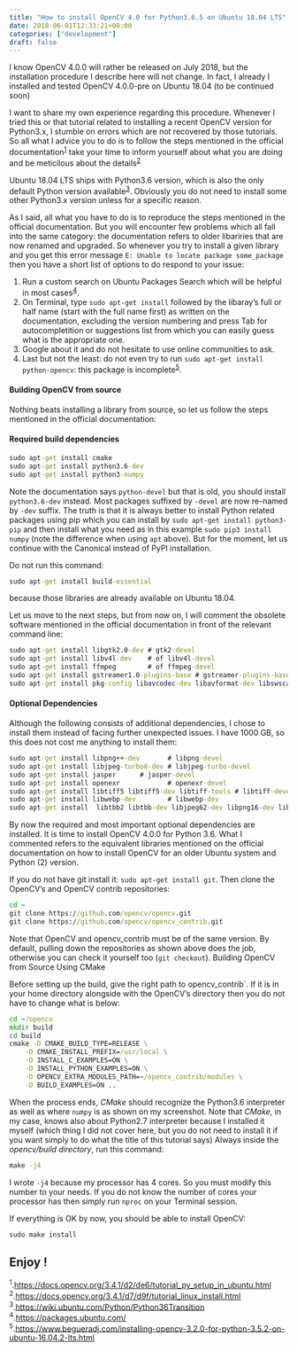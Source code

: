 ```yaml
---
title: "How to install OpenCV 4.0 for Python3.6.5 on Ubuntu 18.04 LTS"
date: 2018-06-01T12:33:21+08:00
categories: ["development"]
draft: false
---
```

I know OpenCV 4.0.0 will rather be released on July 2018, but the installation procedure I describe here will not change. In fact, I already I installed and tested OpenCV 4.0.0-pre on Ubuntu 18.04 (to be continued soon)

I want to share my own experience regarding this procedure. Whenever I tried this or that tutorial related to installing a recent OpenCV version for Python3.x, I stumble on errors which are not recovered by those tutorials. So all what I advice you to do is to follow the steps mentioned in the official documentation<sup><a href="#1">1</a></sup> take your time to inform yourself about what you are doing and be meticilous about the details<sup><a href="#2">2</a></sup>

Ubuntu 18.04 LTS ships with Python3.6 version, which is also the only default Python version available<sup><a href="#3">3</a></sup>. Obviously you do not need to install some other Python3.x version unless for a specific reason.

As I said, all what you have to do is to reproduce the steps mentioned in the official documentation. But you will encounter few problems which all fall into the same category: the documentation refers to older libariries that are now renamed and upgraded. So whenever you try to install a given library and you get this error message `E: Unable to locate package some_package` then you have a short list of options to do respond to your issue:

1. Run a custom search on Ubuntu Packages Search which will be helpful in most cases<sup><a href="#4">4</a></sup>.
2. On Terminal, type `sudo apt-get install` followed by the libaray’s full or half name (start with the full name first) as written on the documentation, excluding the version numbering and press Tab for autocompletition or suggestions list from which you can easily guess what is the appropriate one.
3. Google about it and do not hesitate to use online communities to ask.
4. Last but not the least: do not even try to run `sudo apt-get install python-opencv`: this package is incomplete<sup><a href="#5">5</a></sup>.

#### Building OpenCV from source

Nothing beats installing a library from source, so let us follow the steps mentioned in the official documentation:
#### Required build dependencies
```cmd
sudo apt-get install cmake
sudo apt-get install python3.6-dev
sudo apt-get install python3-numpy
```
Note the documentation says `python-devel` but that is old, you should install `python3.6-dev` instead. Most packages suffixed by `-devel` are now re-named by `-dev` suffix. The truth is that it is always better to install Python related packages using pip which you can install by `sudo apt-get install python3-pip` and then install what you need as in this example `sudo pip3 install numpy` (note the difference when using `apt` above). But for the moment, let us continue with the Canonical instead of PyPI installation.

Do not run this command:
```cmd
sudo apt-get install build-essential
```
because those libraries are already available on Ubuntu 18.04.

Let us move to the next steps, but from now on, I will comment the obsolete software mentioned in the official documentation in front of the relevant command line:
```cmd
sudo apt-get install libgtk2.0-dev # gtk2-devel
sudo apt-get install libv4l-dev    # of libv4l-devel
sudo apt-get install ffmpeg        # of ffmpeg-devel
sudo apt-get install gstreamer1.0-plugins-base # gstreamer-plugins-base-devel
sudo apt-get install pkg-config libavcodec-dev libavformat-dev libswscale-dev
```
#### Optional Dependencies

Although the following consists of additional dependencies, I chose to install them instead of facing further unexpected issues. I have 1000 GB, so this does not cost me anything to install them:
```cmd
sudo apt-get install libpng++-dev       # libpng-devel
sudo apt-get install libjpeg-turbo8-dev # libjpeg-turbo-devel
sudo apt-get install jasper      # jasper-devel
sudo apt-get install openexr            # openexr-devel
sudo apt-get install libtiff5 libtiff5-dev libtiff-tools # libtiff-devel
sudo apt-get install libwebp-dev        # libwebp-dev
sudo apt-get install  libtbb2 libtbb-dev libjpeg62-dev libpng16-dev libdc1394-22-dev
```
By now the required and most important optional dependencies are installed. It is time to install OpenCV 4.0.0 for Python 3.6.
What I commented refers to the equivalent libraries mentioned on the official documentation on how to install OpenCV for an older Ubuntu system and Python (2) version.

If you do not have git install it: `sudo apt-get install git`. Then clone the OpenCV’s and OpenCV contrib repositories:
```cmd
cd ~
git clone https://github.com/opencv/opencv.git
git clone https://github.com/opencv/opencv_contrib.git
```
Note that OpenCV and opencv_contrib must be of the same version. By default, pulling down the repositories as shown above does the job, otherwise you can check it yourself too (`git checkout`).
Building OpenCV from Source Using CMake

Before setting up the build, give the right path to opencv_contrib`. If it is in your home directory alongside with the OpenCV’s directory then you do not have to change what is below:
```cmd
cd ~/opencv
mkdir build
cd build
cmake -D CMAKE_BUILD_TYPE=RELEASE \
	-D CMAKE_INSTALL_PREFIX=/usr/local \
	-D INSTALL_C_EXAMPLES=ON \
	-D INSTALL_PYTHON_EXAMPLES=ON \
	-D OPENCV_EXTRA_MODULES_PATH=~/opencv_contrib/modules \
	-D BUILD_EXAMPLES=ON ..
```
When the process ends, *CMake* should recognize the Python3.6 interpreter as well as where `numpy` is as shown on my screenshot. Note that *CMake*, in my case, knows also about Python2.7 interpreter because I installed it myself (which thing I did not cover here, but you do not need to install it if you want simply to do what the title of this tutorial says) Always inside the *opencv/build directory*, run this command:
```cmd
make -j4
```
I wrote `-j4` because my processor has 4 cores. So you must modify this number to your needs. If you do not know the number of cores your processor has then simply run `nproc` on your Terminal session.

If everything is OK by now, you should be able to install OpenCV:
```cmd
sudo make install
```
Enjoy !
---

<a name="1"></a>
<sup>1</sup>.https://docs.opencv.org/3.4.1/d2/de6/tutorial_py_setup_in_ubuntu.html
<a name="2"></a>
<sup>2</sup>.https://docs.opencv.org/3.4.1/d7/d9f/tutorial_linux_install.html
<a name="3"></a>
<sup>3</sup>.https://wiki.ubuntu.com/Python/Python36Transition
<a name="4"></a>
<sup>4</sup>.https://packages.ubuntu.com/
<a name="5"></a><br/>
<sup>5</sup>.https://www.begueradj.com/installing-opencv-3.2.0-for-python-3.5.2-on-ubuntu-16.04.2-lts.html

